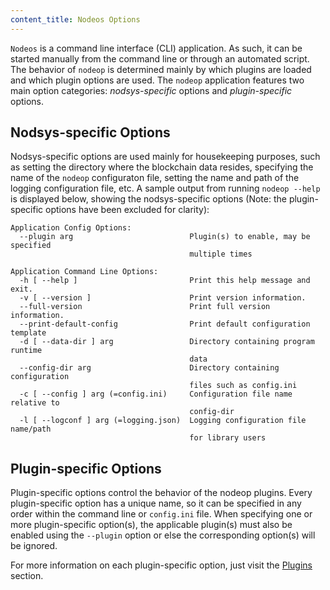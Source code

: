 ```yaml
---
content_title: Nodeos Options
---
```


`Nodeos` is a command line interface (CLI) application. As such, it can be started manually from the command line or through an automated script. The behavior of `nodeop` is determined mainly by which plugins are loaded and which plugin options are used. The `nodeop` application features two main option categories: *nodsys-specific* options and *plugin-specific* options.

## Nodsys-specific Options

Nodsys-specific options are used mainly for housekeeping purposes, such as setting the directory where the blockchain data resides, specifying the name of the `nodeop` configuraton file, setting the name and path of the logging configuration file, etc. A sample output from running  `nodeop --help` is displayed below, showing the nodsys-specific options (Note: the plugin-specific options have been excluded for clarity):

```console
Application Config Options:
  --plugin arg                          Plugin(s) to enable, may be specified 
                                        multiple times

Application Command Line Options:
  -h [ --help ]                         Print this help message and exit.
  -v [ --version ]                      Print version information.
  --full-version                        Print full version information.
  --print-default-config                Print default configuration template
  -d [ --data-dir ] arg                 Directory containing program runtime 
                                        data
  --config-dir arg                      Directory containing configuration 
                                        files such as config.ini
  -c [ --config ] arg (=config.ini)     Configuration file name relative to 
                                        config-dir
  -l [ --logconf ] arg (=logging.json)  Logging configuration file name/path 
                                        for library users
```

## Plugin-specific Options

Plugin-specific options control the behavior of the nodeop plugins. Every plugin-specific option has a unique name, so it can be specified in any order within the command line or `config.ini` file. When specifying one or more plugin-specific option(s), the applicable plugin(s) must also be enabled using the `--plugin` option or else the corresponding option(s) will be ignored.

For more information on each plugin-specific option, just visit the [Plugins](../03_plugins/index.md) section.
